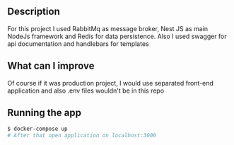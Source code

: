 ## Description

For this project I used RabbitMq as message broker, Nest JS as main NodeJs framework and Redis for data persistence. 
Also I used swagger for api documentation and handlebars for templates 

## What can I improve
Of course if it was production project, I would use separated front-end application and also .env files wouldn't be in this repo

## Running the app

```bash
$ docker-compose up
# After that open application on localhost:3000
```

